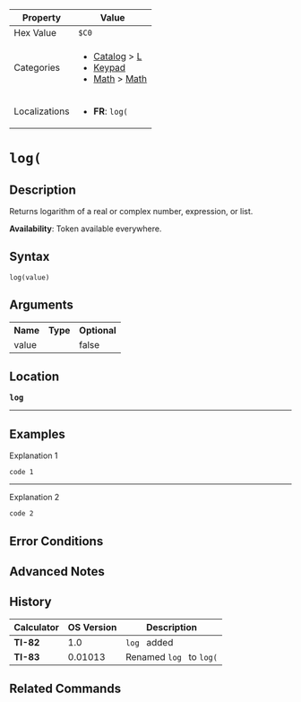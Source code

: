 | Property      | Value |
|---------------|-------|
| Hex Value     | `$C0`|
| Categories    | <ul><li>[Catalog](<../categories/Catalog.md>) > [L](<../categories/Catalog.md#L>)</li><li>[Keypad](<../categories/Keypad.md>)</li><li>[Math](<../categories/Math.md>) > [Math](<../categories/Math.md#Math>)</li></ul> |
| Localizations | <ul><li><b>FR</b>: `log(`</li></ul> |

# `log(`

## Description
Returns logarithm of a real or complex number, expression, or list.


<b>Availability</b>: Token available everywhere.

## Syntax
`log(value)`

## Arguments
<table>
<tr><th>Name</th><th>Type</th><th>Optional</th></tr>

<tr><td>value</td><td></td><td>false</td></tr>

</table>

## Location
<tt><kbd><b>log</b></kbd></tt>
<hr>

## Examples

Explanation 1
```ti-basic
code 1
```
---
Explanation 2
```ti-basic
code 2
```

## Error Conditions


## Advanced Notes


## History
| Calculator | OS Version | Description |
|------------|------------|-------------|
| <b>TI-82</b> | 1.0 | `log ` added |
| <b>TI-83</b> | 0.01013 | Renamed `log ` to `log(`

## Related Commands

